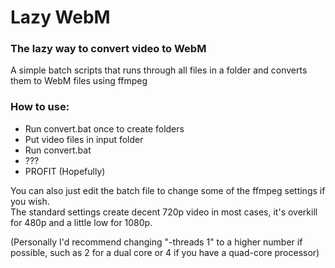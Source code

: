 Lazy WebM
=====
### The lazy way to convert video to WebM

A simple batch scripts that runs through all files in a folder and converts them to WebM files using ffmpeg

### How to use:

* Run convert.bat once to create folders
* Put video files in input folder
* Run convert.bat
* ???
* PROFIT (Hopefully)

You can also just edit the batch file to change some of the ffmpeg settings if you wish.  
The standard settings create decent 720p video in most cases, it's overkill for 480p and a little low for 1080p.

(Personally I'd recommend changing "-threads 1" to a higher number if possible, such as 2 for a dual core or 4 if you have a quad-core processor)

